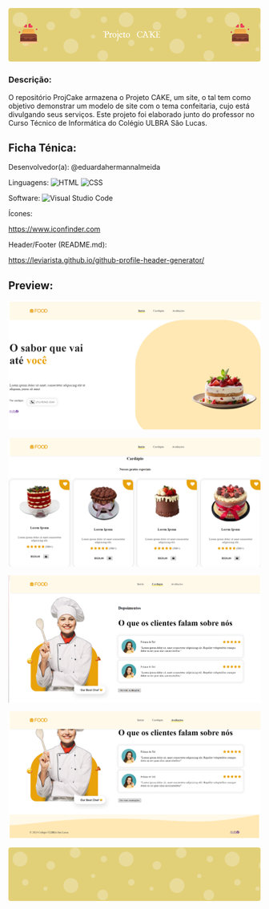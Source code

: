 ![Header](./header.png)

### Descrição:
O repositório ProjCake armazena o Projeto CAKE, um site, o tal tem como objetivo demonstrar um modelo de site com o tema confeitaria, cujo está divulgando seus serviços. Este projeto foi elaborado junto do professor no Curso Técnico de Informática do Colégio ULBRA São Lucas.

## Ficha Ténica:

Desenvolvedor(a): @eduardahermannalmeida 

Linguagens:
![HTML](https://img.shields.io/badge/HTML-239120?style=for-the-badge&logo=html5&logoColor=white)
![CSS](https://img.shields.io/badge/CSS-239120?&style=for-the-badge&logo=css3&logoColor=white)

Software:
![Visual Studio Code](https://img.shields.io/badge/Visual_Studio_Code-0078D4?style=for-the-badge&logo=visual%20studio%20code&logoColor=white)

Ícones:

https://www.iconfinder.com

Header/Footer (README.md):

https://leviarista.github.io/github-profile-header-generator/


## Preview:

![Preview1](./Preview1.png)

![Preview2](./Preview2.png)

![Preview3](./Preview3.png)

![Preview4](./Preview4.png)

![Footer](./footer.png)
